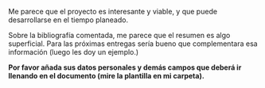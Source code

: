 Me parece que el proyecto es interesante y viable, y que puede desarrollarse en el tiempo planeado.

Sobre la bibliografía comentada, me parece que el resumen es algo superficial. Para las próximas entregas sería bueno que complementara esa información (luego les doy un ejemplo.)

**Por favor añada sus datos personales y demás campos que deberá ir llenando en el documento (mire la plantilla en mi carpeta).**

